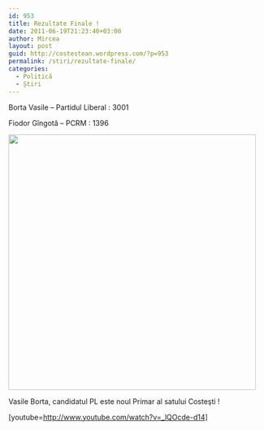 ```yaml
---
id: 953
title: Rezultate Finale !
date: 2011-06-19T21:23:40+03:00
author: Mircea
layout: post
guid: http://costestean.wordpress.com/?p=953
permalink: /stiri/rezultate-finale/
categories:
  - Politică
  - Știri
---
```

Borta Vasile &#8211; Partidul Liberal : 3001

Fiodor Gîngotă &#8211; PCRM : 1396<!--more-->

<a href="http://costestean.wordpress.com/2011/06/19/rezultate-finale/rezultate/" rel="attachment wp-att-954"><img class="aligncenter size-full wp-image-954" title="rezultate" src="http://costestean.files.wordpress.com/2011/06/rezultate.jpg" alt="" width="487" height="503" /></a>

Vasile Borta, candidatul PL este noul Primar al satului Costeşti !

[youtube=http://www.youtube.com/watch?v=_lQOcde-d14]